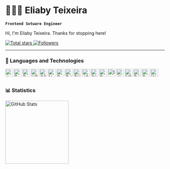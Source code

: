 # 👩🏻‍💻 Eliaby Teixeira

**`Frontend Sotware Engineer`**

Hi, I'm Eliaby Teixeira. Thanks for stopping here!

<p align="left">
    <a href="https://github.com/eliaby-teixeira-koin?tab=repositories&sort=stargazers">
        <img 
            alt="Total stars" 
            title="Total stars in the GitHub" 
            src="https://custom-icon-badges.demolab.com/github/stars/eliaby-teixeira-koin?color=55960c&style=for-the-badge&labelColor=488207&logo=star&label=Stars"
        />
    </a>
    <a href="https://github.com/eliaby-teixeira-koin?tab=followers">
        <img 
            alt="Followers" 
            title="Follow me in GitHub" 
            src="https://custom-icon-badges.demolab.com/github/followers/eliaby-teixeira-koin?color=236ad3&labelColor=1155ba&style=for-the-badge&logo=github&label=Followers&logoColor=white"
        />
    </a>
</p>

---

### 🤖 Languages ​​and Technologies
<div width="100%" display="flex" gap="8px">
   <img 
      align="left" 
      alt="JavaScript" 
      title="JavaScript"
      width="24px" 
      src="https://cdn.jsdelivr.net/gh/devicons/devicon@latest/icons/javascript/javascript-original.svg" 
  />
  <img 
      align="left" 
      alt="TypeScript"
      title="TypeScript" 
      width="24px" 
      src="https://cdn.jsdelivr.net/gh/devicons/devicon@latest/icons/typescript/typescript-original.svg" 
  />
  <img 
      align="left" 
      alt="React"
      title="React" 
      width="24px" 
      src="https://cdn.jsdelivr.net/gh/devicons/devicon@latest/icons/react/react-original.svg" 
  />
  <img 
      align="left" 
      alt="HTML"
      title="HTML" 
      width="24px" 
      src="https://cdn.jsdelivr.net/gh/devicons/devicon@latest/icons/html5/html5-original.svg" 
  />
  <img 
      align="left" 
      alt="CSS" 
      title="CSS"
      width="24px" 
      src="https://cdn.jsdelivr.net/gh/devicons/devicon@latest/icons/css3/css3-original.svg" 
  />
  <img 
      align="left" 
      alt="Next.js" 
      title="Next.js"
      width="24px" 
      src="https://cdn.jsdelivr.net/gh/devicons/devicon@latest/icons/nextjs/nextjs-original.svg" 
  />
  <img 
      align="left" 
      alt="Bootstrap"
      title="Bootstrap" 
      width="24px" 
      src="https://cdn.jsdelivr.net/gh/devicons/devicon@latest/icons/bootstrap/bootstrap-original.svg" 
  />
  <img 
      align="left" 
      alt="Tailwind" 
      title="Tailwind"
      width="24px" 
      src="https://cdn.jsdelivr.net/gh/devicons/devicon@latest/icons/tailwindcss/tailwindcss-original.svg" 
  />
  <img 
      align="left" 
      alt="PHP" 
      title="PHP"
      width="24px" 
      src="https://cdn.jsdelivr.net/gh/devicons/devicon@latest/icons/php/php-original.svg" 
  />
  <img 
      align="left" 
      alt="JQuery" 
      title="JQuery"
      width="24px" 
      src="https://cdn.jsdelivr.net/gh/devicons/devicon@latest/icons/jquery/jquery-original.svg" 
  />
  <img 
      align="left" 
      alt="Git" 
      title="Git"
      width="24px" 
      src="https://cdn.jsdelivr.net/gh/devicons/devicon@latest/icons/git/git-original.svg" 
  />
  <img 
      align="left" 
      alt="Bash" 
      title="Bash"
      width="24px" 
      src="https://cdn.jsdelivr.net/gh/devicons/devicon@latest/icons/bash/bash-original.svg" 
  />          
  <img 
      align="left" 
      alt="Ionic" 
      title="Ionic"
      width="24px" 
      src="https://cdn.jsdelivr.net/gh/devicons/devicon@latest/icons/ionic/ionic-original.svg" 
  />          
  <img 
      align="left" 
      alt="Jira" 
      title="Jira"
      width="24px" 
      src="https://cdn.jsdelivr.net/gh/devicons/devicon@latest/icons/jira/jira-original.svg" 
  />          
  <img 
      align="left" 
      alt="NPM" 
      title="NPM"
      width="24px" 
      src="https://cdn.jsdelivr.net/gh/devicons/devicon@latest/icons/npm/npm-original-wordmark.svg" 
  />
  <img 
      align="left" 
      alt="Prisma" 
      title="Prisma"
      width="24px" 
      src="https://cdn.jsdelivr.net/gh/devicons/devicon@latest/icons/prisma/prisma-original.svg" 
  />
  <img 
      align="left" 
      alt="Redux" 
      title="Redux"
      width="24px" 
      src="https://cdn.jsdelivr.net/gh/devicons/devicon@latest/icons/redux/redux-original.svg" 
  />
  <img 
      align="left" 
      alt="Wordpress" 
      title="Wordpress"
      width="24px" 
      src="https://cdn.jsdelivr.net/gh/devicons/devicon@latest/icons/wordpress/wordpress-original.svg" 
  />
</div>
          

<br/>
<br/>

### 📊 Statistics

<p>
  <!--<img 
    align="left" 
    alt="GitHub Stats" 
    height="200" 
    style="margin-right: 4px;" 
    src="https://github-readme-stats.vercel.app/api?username=eliaby-teixeira-koin&show_icons=true&count_private=true&theme=tokyonight&include_all_commits=true&locale=pt-br" 
  />-->
  <img 
    align="left" 
    alt="GitHub Stats" 
    height="200" 
    src="https://github-readme-stats.vercel.app/api/top-langs/?username=eliaby-teixeira-koin&count_private=true&theme=tokyonight&layout=compact&custom_title=Tecnologias" 
  />
</p>

